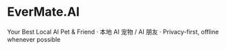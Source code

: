 # EverMate.AI
Your Best Local AI Pet &amp; Friend · 本地 AI 宠物 / AI 朋友 · Privacy-first, offline whenever possible
